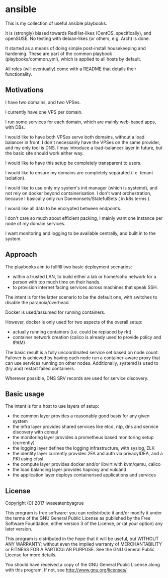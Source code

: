 ansible
========

This is my collection of useful ansible playbooks.

It is (strongly) biased towards RedHat-likes (CentOS, specifically), and openSUSE.
No testing with debian-likes (or others, e.g. Arch) is done.

It started as a means of doing simple post-install housekeeping and hardening.
These are part of the common playbook (playbooks/common.yml), which is applied to all hosts by default.

All roles (will eventually) come with a README that details their functionality.

Motivations
------------

I have two domains, and two VPSes.

I currently have one VPS per domain.

I run some services for each domain, which are mainly web-based apps, with DBs.

I would like to have both VPSes serve both domains, without a load balancer in front.
I don't necessarily have the VPSes on the same provider, and my only tool is DNS.
I may introduce a load-balancer layer in future, but the basic site should work either way.

I would like to have this setup be completely transparent to users.

I would like to ensure my domains are completely separated (i.e. tenant isolation).

I would like to use only my system's init manager (which is systemd), and not rely on docker beyond containerisation.
I don't want orchestration, because I basically only run Daemonsets/StatefulSets ( in k8s terms ).

I would like all data to be encrypted between endpoints.

I don't care so much about efficient packing, I mainly want one instance per node of my domain services.

I want monitoring and logging to be available centrally, and built in to the system.

Approach
-------------

The playbooks aim to fullfill two basic deployment scenarios:

* within a trusted LAN, to build either a lab or home/soho network for a person with too much time on their hands.
* to provision internet facing services across machines that speak SSH.

The intent is for the latter scenario to be the default one, with switches to disable the paranoia/overhead.

Docker is used/assumed for running containers.

However, docker is only used for two aspects of the overall setup:

* actually running containers (i.e. could be replaced by rkt)
* container network creation (calico is already used to provide policy and IPAM)

The basic result is a fully uncoordinated service set based on node count.
Failover is achieved by having each node run a container-aware proxy that can use services running on other nodes.
Additionally, systemd is used to (try and) restart failed containers.

Wherever possible, DNS SRV records are used for service discovery.


Basic usage
---------------

The intent is for a host to use layers of setup:

* the common layer provides a reasonably good basis for any given system
* the infra layer provides shared services like etcd, ntp, dns and service discovery with consul
* the monitoring layer provides a prometheus based monitoring setup (currently)
* the logging layer defines the logging infrastructure, with syslog, ELK
* the identity layer currently provides 2FA and auth via privacyIDEA, and a PKI using cfssl
* the compute layer provides docker and/or libvirt with kvm/qemu, calico
* the load balancing layer provides haproxy and vulcand
* the application layer deploys containerised applications and services


License
--------


Copyright (C) 2017 iwaseatenbyagrue

This program is free software: you can redistribute it and/or modify
it under the terms of the GNU General Public License as published by
the Free Software Foundation, either version 3 of the License, or
(at your option) any later version.

This program is distributed in the hope that it will be useful,
but WITHOUT ANY WARRANTY; without even the implied warranty of
MERCHANTABILITY or FITNESS FOR A PARTICULAR PURPOSE.  See the
GNU General Public License for more details.

You should have received a copy of the GNU General Public License
along with this program.  If not, see <http://www.gnu.org/licenses/>.

